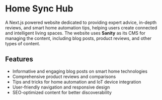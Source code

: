# Home Sync Hub

A Next.js powered website dedicated to providing expert advice, in-depth reviews, and smart home automation tips, helping users create connected and intelligent living spaces. The website uses **Sanity** as its CMS for managing the content, including blog posts, product reviews, and other types of content.

## Features

- Informative and engaging blog posts on smart home technologies
- Comprehensive product reviews and comparisons
- Tips and tricks for home automation and IoT device integration
- User-friendly navigation and responsive design
- SEO-optimized content for better discoverability